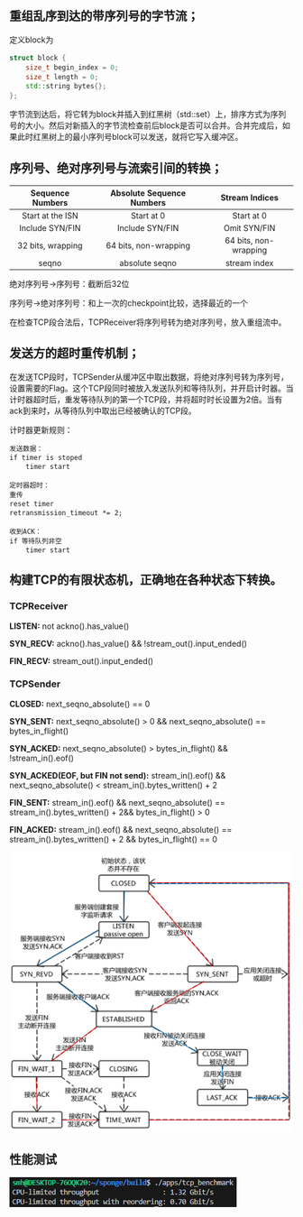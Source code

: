 ## 重组乱序到达的带序列号的字节流；
定义block为
```cpp
struct block {
    size_t begin_index = 0;
    size_t length = 0;
    std::string bytes{};
};
```

字节流到达后，将它转为block并插入到红黑树（std::set）上，排序方式为序列号的大小。然后对新插入的字节流检查前后block是否可以合并。合并完成后，如果此时红黑树上的最小序列号block可以发送，就将它写入缓冲区。

## 序列号、绝对序列号与流索引间的转换；
|Sequence Numbers	|Absolute Sequence Numbers	|Stream Indices
|:-:                |:-:                        |:-:
|Start at the ISN	|Start at 0	                |Start at 0
|Include SYN/FIN	|Include SYN/FIN	        |Omit SYN/FIN
|32 bits, wrapping	|64 bits, non-wrapping	    |64 bits, non-wrapping
|seqno	            |absolute seqno	            |stream index

绝对序列号->序列号：截断后32位

序列号->绝对序列号：和上一次的checkpoint比较，选择最近的一个

在检查TCP段合法后，TCPReceiver将序列号转为绝对序列号，放入重组流中。

## 发送方的超时重传机制；

在发送TCP段时，TCPSender从缓冲区中取出数据，将绝对序列号转为序列号，设置需要的Flag。这个TCP段同时被放入发送队列和等待队列，并开启计时器。当计时器超时后，重发等待队列的第一个TCP段，并将超时时长设置为2倍。当有ack到来时，从等待队列中取出已经被确认的TCP段。

计时器更新规则：
```
发送数据：
if timer is stoped
    timer start

定时器超时：
重传
reset timer
retransmission_timeout *= 2;

收到ACK：
if 等待队列非空
    timer start
```

## 构建TCP的有限状态机，正确地在各种状态下转换。
### TCPReceiver
**LISTEN:** not ackno().has_value()

**SYN_RECV:** ackno().has_value() && !stream_out().input_ended()

**FIN_RECV:** stream_out().input_ended()

### TCPSender
**CLOSED:** next_seqno_absolute() == 0

**SYN_SENT:** next_seqno_absolute() > 0 && next_seqno_absolute() == bytes_in_flight()

**SYN_ACKED:** next_seqno_absolute() > bytes_in_flight() && !stream_in().eof()

**SYN_ACKED(EOF, but FIN not send):** stream_in().eof() && next_seqno_absolute() < stream_in().bytes_written() + 2

**FIN_SENT:** stream_in().eof() && next_seqno_absolute() == stream_in().bytes_written() + 2&& bytes_in_flight() > 0

**FIN_ACKED:** stream_in().eof() && next_seqno_absolute() == stream_in().bytes_written() + 2 && bytes_in_flight() == 0

![](pic/tcp_status.png)

## 性能测试
![](pic/performance.png)
